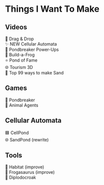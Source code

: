# Things I Want To Make

## Videos

🐉 Drag & Drop<br>
✨ NEW Cellular Automata<br>
🤖 Pondbreaker Power-Ups<br>
🐸 Build-a-Frog<br>
⭐ Pond of Fame<br>
🌐 Tourism 3D<br>
🎩 Top 99 ways to make Sand<br>

## Games
🤖 Pondbreaker<br>
🚨 Animal Agents<br>

## Cellular Automata
🟦 CellPond<br>
🌐 SandPond (rewrite)<br>

## Tools
🌱 Habitat (improve)<br>
🦖 Frogasaurus (improve)<br>
🦕 Diplodocroak<br>
